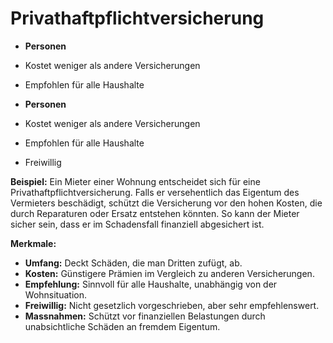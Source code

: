 # Privathaftpflichtversicherung

- **Personen**
- Kostet weniger als andere Versicherungen
- Empfohlen für alle Haushalte

- **Personen**
- Kostet weniger als andere Versicherungen
- Empfohlen für alle Haushalte
- Freiwillig

**Beispiel:**
Ein Mieter einer Wohnung entscheidet sich für eine Privathaftpflichtversicherung. Falls er versehentlich das Eigentum des Vermieters beschädigt, schützt die Versicherung vor den hohen Kosten, die durch Reparaturen oder Ersatz entstehen könnten. So kann der Mieter sicher sein, dass er im Schadensfall finanziell abgesichert ist.

**Merkmale:**

- **Umfang:** Deckt Schäden, die man Dritten zufügt, ab.
- **Kosten:** Günstigere Prämien im Vergleich zu anderen Versicherungen.
- **Empfehlung:** Sinnvoll für alle Haushalte, unabhängig von der Wohnsituation.
- **Freiwillig:** Nicht gesetzlich vorgeschrieben, aber sehr empfehlenswert.
- **Massnahmen:** Schützt vor finanziellen Belastungen durch unabsichtliche Schäden an fremdem Eigentum.
